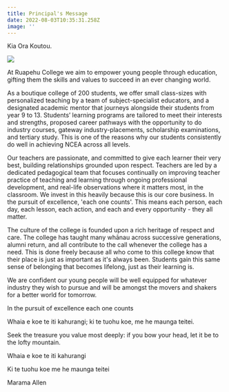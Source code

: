 ```yaml
---
title: Principal's Message
date: 2022-08-03T10:35:31.258Z
image: ''
---
```

Kia Ora Koutou.                                                                                       

![](https://res.cloudinary.com/ruapehu-college/image/upload/c_scale,h_188/v1657072882/20191213_132035_f7hqzp.jpg)

At Ruapehu College we aim to empower young people through education, gifting them the skills and values to succeed in an ever changing world. 

As a boutique college of 200 students, we offer small class-sizes with personalized teaching by a team of subject-specialist educators, and a designated academic mentor that journeys alongside their students from year 9 to 13. Students’ learning programs are tailored to meet their interests and strengths, proposed career pathways with the opportunity to do industry courses, gateway industry-placements, scholarship examinations, and tertiary study. This is one of the reasons why our students consistently do well in achieving NCEA across all levels.

Our teachers are passionate, and committed to give each learner their very best, building relationships grounded upon respect. Teachers are led by a dedicated pedagogical team that focuses continually on improving teacher practice of teaching and learning through ongoing professional development, and real-life observations where it matters most, in the classroom. We invest in this heavily because this is our core business. In the pursuit of excellence, 'each one counts'. This means each person, each day, each lesson, each action, and each and every opportunity - they all matter.

The culture of the college is founded upon a rich heritage of respect and care. The college has taught many whānau across successive generations, alumni return, and all contribute to the call whenever the college has a need. This is done freely because all who come to this college know that their place is just as important as it's always been. Students gain this same sense of belonging that becomes lifelong, just as their learning is.

We are confident our young people will be well equipped for whatever industry they wish to pursue and will be amongst the movers and shakers for a better world for tomorrow.

In the pursuit of excellence each one counts

Whaia e koe te iti kahurangi; ki te tuohu koe, me he maunga teitei.

Seek the treasure you value most deeply: if you bow your head, let it be to the lofty mountain.

Whaia e koe te iti kahurangi

Ki te tuohu koe me he maunga teitei

Marama Allen

![]()
